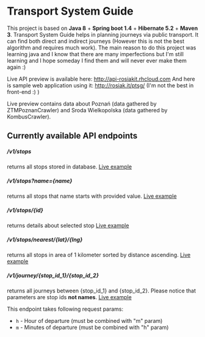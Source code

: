 
# Transport System Guide

This project is based on **Java 8** + **Spring boot 1.4** + **Hibernate 5.2** + **Maven 3**. Transport System Guide helps
in planning journeys via public transport. It can find both direct and indirect journeys (However this is not the 
best algorithm and requires much work). The main reason to do this project was learning java and I know that there are many
imperfections but I'm still learning and I hope someday I find them and will never ever make them again :)

Live API preview is available here: http://api-rosiakit.rhcloud.com
And here is sample web application using it: http://rosiak.it/ptsg/ (I'm not the best in front-end :) )

Live preview contains data about Poznań (data gathered by ZTMPoznanCrawler) and Sroda Wielkopolska (data gathered by KombusCrawler).

## Currently available API endpoints

##### /v1/stops
returns all stops stored in database. [Live example](http://api-rosiakit.rhcloud.com/v1/stops)

##### /v1/stops?name={name}
returns all stops that name starts with provided value. [Live example](http://api-rosiakit.rhcloud.com/v1/stops?name=Dworzec)

##### /v1/stops/{id}
returns details about selected stop [Live example](http://api-rosiakit.rhcloud.com/v1/stops/1)

##### /v1/stops/nearest/{lat}/{lng}
returns all stops in area of 1 kilometer sorted by distance ascending. [Live example](http://api-rosiakit.rhcloud.com/v1/stops/nearest/52.4653/16.9170)

##### /v1/journey/{stop_id_1}/{stop_id_2}
returns all journeys between {stop_id_1} and {stop_id_2}. Please notice that parameters are stop ids **not names**. [Live example](http://api-rosiakit.rhcloud.com/v1/journey/67/107?&h=10&m=30)

This endpoint takes following request params:
* `h` - Hour of departure (must be combined with "m" param)
* `m` - Minutes of departure (must be combined with "h" param) 


